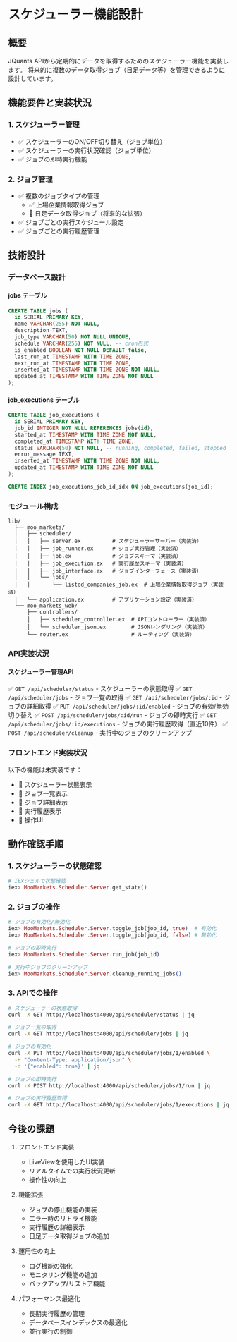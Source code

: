 # スケジューラー機能設計

## 概要
JQuants APIから定期的にデータを取得するためのスケジューラー機能を実装します。
将来的に複数のデータ取得ジョブ（日足データ等）を管理できるように設計しています。

## 機能要件と実装状況

### 1. スケジューラー管理
- ✅ スケジューラーのON/OFF切り替え（ジョブ単位）
- ✅ スケジューラーの実行状況確認（ジョブ単位）
- ✅ ジョブの即時実行機能

### 2. ジョブ管理
- ✅ 複数のジョブタイプの管理
  - ✅ 上場企業情報取得ジョブ
  - 🔲 日足データ取得ジョブ（将来的な拡張）
- ✅ ジョブごとの実行スケジュール設定
- ✅ ジョブごとの実行履歴管理

## 技術設計

### データベース設計

#### jobs テーブル
```sql
CREATE TABLE jobs (
  id SERIAL PRIMARY KEY,
  name VARCHAR(255) NOT NULL,
  description TEXT,
  job_type VARCHAR(50) NOT NULL UNIQUE,
  schedule VARCHAR(255) NOT NULL, -- cron形式
  is_enabled BOOLEAN NOT NULL DEFAULT false,
  last_run_at TIMESTAMP WITH TIME ZONE,
  next_run_at TIMESTAMP WITH TIME ZONE,
  inserted_at TIMESTAMP WITH TIME ZONE NOT NULL,
  updated_at TIMESTAMP WITH TIME ZONE NOT NULL
);
```

#### job_executions テーブル
```sql
CREATE TABLE job_executions (
  id SERIAL PRIMARY KEY,
  job_id INTEGER NOT NULL REFERENCES jobs(id),
  started_at TIMESTAMP WITH TIME ZONE NOT NULL,
  completed_at TIMESTAMP WITH TIME ZONE,
  status VARCHAR(50) NOT NULL, -- running, completed, failed, stopped
  error_message TEXT,
  inserted_at TIMESTAMP WITH TIME ZONE NOT NULL,
  updated_at TIMESTAMP WITH TIME ZONE NOT NULL
);

CREATE INDEX job_executions_job_id_idx ON job_executions(job_id);
```

### モジュール構成

```
lib/
  ├── moo_markets/
  │   ├── scheduler/
  │   │   ├── server.ex          # スケジューラーサーバー（実装済）
  │   │   ├── job_runner.ex      # ジョブ実行管理（実装済）
  │   │   ├── job.ex             # ジョブスキーマ（実装済）
  │   │   ├── job_execution.ex   # 実行履歴スキーマ（実装済）
  │   │   ├── job_interface.ex   # ジョブインターフェース（実装済）
  │   │   └── jobs/
  │   │       └── listed_companies_job.ex  # 上場企業情報取得ジョブ（実装済）
  │   └── application.ex         # アプリケーション設定（実装済）
  └── moo_markets_web/
      ├── controllers/
      │   ├── scheduler_controller.ex  # APIコントローラー（実装済）
      │   └── scheduler_json.ex        # JSONレンダリング（実装済）
      └── router.ex                    # ルーティング（実装済）
```

### API実装状況

#### スケジューラー管理API
✅ `GET /api/scheduler/status` - スケジューラーの状態取得
✅ `GET /api/scheduler/jobs` - ジョブ一覧の取得
✅ `GET /api/scheduler/jobs/:id` - ジョブの詳細取得
✅ `PUT /api/scheduler/jobs/:id/enabled` - ジョブの有効/無効切り替え
✅ `POST /api/scheduler/jobs/:id/run` - ジョブの即時実行
✅ `GET /api/scheduler/jobs/:id/executions` - ジョブの実行履歴取得（直近10件）
✅ `POST /api/scheduler/cleanup` - 実行中のジョブのクリーンアップ

### フロントエンド実装状況

以下の機能は未実装です：
- 🔲 スケジューラー状態表示
- 🔲 ジョブ一覧表示
- 🔲 ジョブ詳細表示
- 🔲 実行履歴表示
- 🔲 操作UI

## 動作確認手順

### 1. スケジューラーの状態確認
```elixir
# IExシェルで状態確認
iex> MooMarkets.Scheduler.Server.get_state()
```

### 2. ジョブの操作
```elixir
# ジョブの有効化/無効化
iex> MooMarkets.Scheduler.Server.toggle_job(job_id, true)  # 有効化
iex> MooMarkets.Scheduler.Server.toggle_job(job_id, false) # 無効化

# ジョブの即時実行
iex> MooMarkets.Scheduler.Server.run_job(job_id)

# 実行中ジョブのクリーンアップ
iex> MooMarkets.Scheduler.Server.cleanup_running_jobs()
```

### 3. APIでの操作
```bash
# スケジューラーの状態取得
curl -X GET http://localhost:4000/api/scheduler/status | jq

# ジョブ一覧の取得
curl -X GET http://localhost:4000/api/scheduler/jobs | jq

# ジョブの有効化
curl -X PUT http://localhost:4000/api/scheduler/jobs/1/enabled \
  -H "Content-Type: application/json" \
  -d '{"enabled": true}' | jq

# ジョブの即時実行
curl -X POST http://localhost:4000/api/scheduler/jobs/1/run | jq

# ジョブの実行履歴取得
curl -X GET http://localhost:4000/api/scheduler/jobs/1/executions | jq
```

## 今後の課題

1. フロントエンド実装
   - LiveViewを使用したUI実装
   - リアルタイムでの実行状況更新
   - 操作性の向上

2. 機能拡張
   - ジョブの停止機能の実装
   - エラー時のリトライ機能
   - 実行履歴の詳細表示
   - 日足データ取得ジョブの追加

3. 運用性の向上
   - ログ機能の強化
   - モニタリング機能の追加
   - バックアップ/リストア機能

4. パフォーマンス最適化
   - 長期実行履歴の管理
   - データベースインデックスの最適化
   - 並行実行の制御
